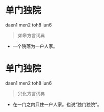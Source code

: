 # 单门独院
daen1 men2 toh8 iun6
> 如皋方言词典
- 一个院落为一户人家。

# 单门独院
daen1 men2 toh8 iun6
> 兴化方言词典
- 在一门之内只住一户人家。也说“独门独院”。
